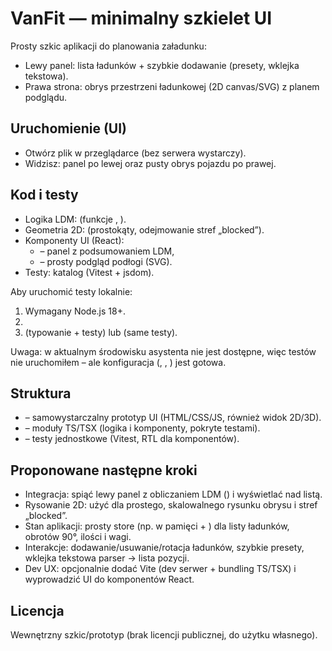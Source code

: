 # VanFit — minimalny szkielet UI

Prosty szkic aplikacji do planowania załadunku:
- Lewy panel: lista ładunków + szybkie dodawanie (presety, wklejka tekstowa).
- Prawa strona: obrys przestrzeni ładunkowej (2D canvas/SVG) z planem podglądu.

## Uruchomienie (UI)
- Otwórz plik  w przeglądarce (bez serwera wystarczy).
- Widzisz: panel po lewej oraz pusty obrys pojazdu po prawej.

## Kod i testy
- Logika LDM:  (funkcje , ).
- Geometria 2D:  (prostokąty, odejmowanie stref „blocked”).
- Komponenty UI (React):
  -  – panel z podsumowaniem LDM,
  -  – prosty podgląd podłogi (SVG).
- Testy: katalog  (Vitest + jsdom).

Aby uruchomić testy lokalnie:
1. Wymagany Node.js 18+.
2. 
3.  (typowanie + testy) lub  (same testy).

Uwaga: w aktualnym środowisku asystenta  nie jest dostępne, więc testów nie uruchomiłem – ale konfiguracja (, , ) jest gotowa.

## Struktura
-  – samowystarczalny prototyp UI (HTML/CSS/JS, również widok 2D/3D).
-  – moduły TS/TSX (logika i komponenty, pokryte testami).
-  – testy jednostkowe (Vitest, RTL dla komponentów).

## Proponowane następne kroki
- Integracja: spiąć lewy panel z obliczaniem LDM () i wyświetlać  nad listą.
- Rysowanie 2D: użyć  dla prostego, skalowalnego rysunku obrysu i stref „blocked”.
- Stan aplikacji: prosty store (np. w pamięci + ) dla listy ładunków, obrotów 90°, ilości i wagi.
- Interakcje: dodawanie/usuwanie/rotacja ładunków, szybkie presety, wklejka tekstowa parser → lista pozycji.
- Dev UX: opcjonalnie dodać Vite (dev serwer + bundling TS/TSX) i wyprowadzić UI do komponentów React.

## Licencja
Wewnętrzny szkic/prototyp (brak licencji publicznej, do użytku własnego).

